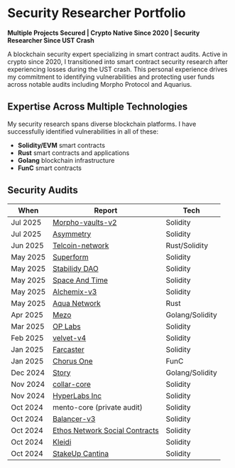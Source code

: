 # Security Researcher Portfolio

**Multiple Projects Secured | Crypto Native Since 2020 | Security Researcher Since UST Crash**

A blockchain security expert specializing in smart contract audits. Active in crypto since 2020, I transitioned into smart contract security research after experiencing losses during the UST crash. This personal experience drives my commitment to identifying vulnerabilities and protecting user funds across notable audits including Morpho Protocol and Aquarius.

## Expertise Across Multiple Technologies
My security research spans diverse blockchain platforms. I have 
 successfully identified vulnerabilities in all of these:

- **Solidity/EVM** smart contracts
- **Rust** smart contracts and applications  
- **Golang** blockchain infrastructure
- **FunC** smart contracts

## Security Audits

| When | Report | Tech |
|------|--------|------|
| Jul 2025 | [Morpho-vaults-v2](https://cantina.xyz/competitions/523e1540-f8c3-45ae-9c5d-b6d35d3a326c) | Solidity |
| Jul 2025 | [Asymmetry](https://cantina.xyz/competitions/3765f098-ef5c-47be-beb9-3f4ce9dcb407) | Solidity |
| Jun 2025 | [Telcoin-network](https://cantina.xyz/competitions/26d5255b-6f68-46cf-be55-81dd565d9d16) | Rust/Solidity |
| May 2025 | [Superform](https://github.com/AlexGorgut/Superform-superform-core/tree/main) | Solidity |
| May 2025 | [Stabilidy DAO](https://cantina.xyz/competitions/e1c0be8d-0c3d-485a-a446-a582beb120b1) | Solidity |
| May 2025 | [Space And Time](https://cantina.xyz/competitions/3cc30b66-1cba-4044-968f-a0817cd7bf83) | Solidity |
| May 2025 | [Alchemix-v3](https://github.com/AlexGorgut/Alchemix-alchemix-v3) | Solidity |
| May 2025 | [Aqua Network](https://github.com/AlexGorgut/Aqua-Network-Aquarius) | Rust |
| Apr 2025 | [Mezo](https://github.com/AlexGorgut/mezo-monorepo) | Golang/Solidity |
| Mar 2025 | [OP Labs](https://cantina.xyz/competitions/44b385bf-e51a-4e6c-b3a8-adbbe24d16e1) | Solidity |
| Feb 2025 | [velvet-v4](https://cantina.xyz/competitions/8cf9c7a0-a7a6-446a-8577-1e2c254eb5a8) | Solidity |
| Jan 2025 | [Farcaster](https://cantina.xyz/competitions/f9326d2b-bb99-45a9-88c5-94c54aa1823a) | Solidity |
| Jan 2025 | [Chorus One](https://cantina.xyz/competitions/e9e9b3e0-f213-45e4-8d05-d72bf0c8787a) | FunC |
| Dec 2024 | [Story](https://cantina.xyz/competitions/0561defa-eeb2-4a74-8884-5d7a873afa58) | Golang/Solidity |
| Nov 2024 | [collar-core](https://cantina.xyz/competitions/050711ca-a6d1-4fdd-9f94-3816233c1bd5) | Solidity |
| Nov 2024 | [HyperLabs Inc](https://cantina.xyz/competitions/cd180bb3-5d7d-46ed-8b99-d905e54a9d0b) | Solidity |
| Oct 2024 | mento-core (private audit) | Solidity |
| Oct 2024 | [Balancer-v3](https://cantina.xyz/competitions/949ad7c5-ea14-427d-b10a-54e33cef921b) | Solidity |
| Oct 2024 | [Ethos Network Social Contracts](https://audits.sherlock.xyz/contests/584) | Solidity |
| Oct 2024 | [Kleidi](https://code4rena.com/audits/2024-10-kleidi) | Solidity |
| Oct 2024 | [StakeUp Cantina](https://cantina.xyz/competitions/61087007-c7e9-4c4e-9d90-4e118933fecf) | Solidity |
